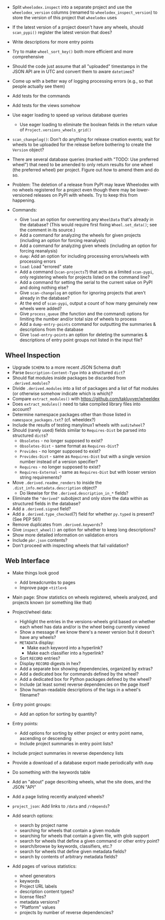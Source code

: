 - Split `wheelodex.inspect` into a separate project and use the
  `wheelodex_version` columns (renamed to `wheelodex_inspect_version`) to store
  the version of this project that `wheelodex` uses
- If the latest version of a project doesn't have any wheels, should
  `scan_pypi()` register the latest version that does?
- Write descriptions for more entry points
- Try to make `wheel_sort_key()` both more efficient and more comprehensive
- Should the code just assume that all "uploaded" timestamps in the JSON API
  are in UTC and convert them to aware `datetime`s?
- Come up with a better way of logging processing errors (e.g., so that people
  actually see them)
- Add tests for the commands
- Add tests for the views somehow
- Use eager loading to speed up various database queries
    - Use eager loading to eliminate the boolean fields in the return value of
      `Project.versions_wheels_grid()`
- `scan_changelog()`: Don't do anything for release creation events; wait for
  wheels to be uploaded for the release before bothering to create the
  `Version` object?

- There are several database queries (marked with "TODO: Use preferred wheel")
  that need to be amended to only return results for one wheel (the preferred
  wheel) per project.  Figure out how to amend them and do so.

- Problem: The deletion of a release from PyPI may leave Wheelodex with no
  wheels registered for a project even though there may be lower-versioned
  releases on PyPI with wheels.  Try to keep this from happening.

- Commands:
    - Give `load` an option for overwriting any `WheelData` that's already in
      the database?  (This would require first fixing `Wheel.set_data()`; see
      the comment in its source.)
    - Add a command for analyzing the wheels for given projects (including an
      option for forcing reanalysis)
    - Add a command for analyzing given wheels (including an option for forcing
      reanalysis)
    - `dump`: Add an option for including processing errors/wheels with
      processing errors
    - `load`: Load "errored" state
    - Add a command (`scan-projects`?) that acts as a limited `scan-pypi`, only
      registering wheels for projects listed on the command line?
    - Add a command for setting the serial to the current value on PyPI and
      doing nothing else?
    - Give `scan-changelog` an option for ignoring projects that aren't already
      in the database?
    - At the end of `scan-pypi`, output a count of how many genuinely new
      wheels were added?
    - Give `process_queue` (the function and the command) options for limiting
      the number and/or total size of wheels to process
    - Add a `dump-entry-points` command for outputting the summaries &
      descriptions from the database
    - Give `load-entry-points` an option for deleting the summaries &
      descriptions of entry point groups not listed in the input file?

Wheel Inspection
----------------
- Upgrade `SCHEMA` to a more recent JSON Schema draft
- Parse `Description-Content-Type` into a structured `dict`?
- Should flat modules inside packages be discarded from `.derived.modules`?
- Divide `.derived.modules` into a list of packages and a list of flat modules
  (or otherwise somehow indicate which is which)?
- Compare `extract_modules()` with <https://github.com/takluyver/wheeldex>
- Does `extract_modules()` need to take compiled library files into account?
- Determine namespace packages other than those listed in
  `namespace_packages.txt`?  (cf. wheeldex?)
- Include the results of testing manylinux1 wheels with `auditwheel`?
- Should (rarely used) fields similar to `Requires-Dist` be parsed into
  structured `dict`s?
    - `Obsoletes` - no longer supposed to exist?
    - `Obsoletes-Dist` - same format as `Requires-Dist`?
    - `Provides` - no longer supposed to exist?
    - `Provides-Dist` - same as `Requires-Dist` but with a single version
      number instead of a version specifier?
    - `Requires` - no longer supposed to exist?
    - `Requires-External` - same as `Requires-Dist` but with looser version
      string requirements?
- Move `.derived.readme_renders` to inside the
  `.dist_info.metadata.description` object?
    - Do likewise for the `.derived.description_in_*` fields?
- Eliminate the `"derived"` subobject and only store the data within as
  structured fields in the database?
- Add a `.derived.signed` field?
- Add a `.derived.type_checked`(?) field for whether `py.typed` is present?
  (See PEP 561)
- Remove duplicates from `.derived.keywords`?
- Give `inspect_wheel()` an option for whether to keep long descriptions?
- Show more detailed information on validation errors
- Include `pbr.json` contents?
- Don't proceed with inspecting wheels that fail validation?

Web Interface
-------------
- Make things look good
    - Add breadcrumbs to pages
    - Improve page `<title>`s
- Main page: Show statistics on wheels registered, wheels analyzed, and
  projects known (or something like that)
- Project/wheel data:
    - Highlight the entries in the versions-wheels grid based on whether each
      wheel has data and/or is the wheel being currently viewed
    - Show a message if we know there's a newer version but it doesn't have any
      wheels?
    - `METADATA` display:
        - Make each keyword into a hyperlink?
        - Make each classifier into a hyperlink?
    - Sort `RECORD` entries?
    - Display `RECORD` digests in hex?
    - Add a separate box showing dependencies, organized by extras?
    - Add a dedicated box for commands defined by the wheel?
    - Add a dedicated box for Python packages defined by the wheel?
    - Include (at least some) reverse dependencies on the page itself
    - Show human-readable descriptions of the tags in a wheel's filename?
- Entry point groups:
    - Add an option for sorting by quantity?
- Entry points:
    - Add options for sorting by either project or entry point name, ascending
      or descending
    - Include project summaries in entry point lists?
- Include project summaries in reverse dependency lists
- Provide a download of a database export made periodically with `dump`
- Do something with the keywords table
- Add an "about" page describing wheels, what the site does, and the JSON "API"
- Add a page listing recently analyzed wheels?
- `project_json`: Add links to `/data` and `/rdepends`?

- Add search options:
    - search by project name
    - searching for wheels that contain a given module
    - searching for wheels that contain a given file, with glob support
    - search for wheels that define a given command or other entry point?
    - search/browse by keywords, classifiers, etc.?
    - search for wheels that define given metadata fields?
    - search by contents of arbitrary metadata fields?

- Add pages of various statistics:
   - wheel generators
   - keywords
   - Project URL labels
   - description content types?
   - license files?
   - metadata versions?
   - "Platform" values
   - projects by number of reverse dependencies?

